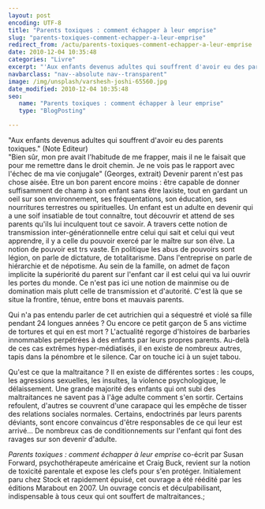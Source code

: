 ```yaml
---
layout: post
encoding: UTF-8
title: "Parents toxiques : comment échapper à leur emprise"
slug: "parents-toxiques-comment-echapper-a-leur-emprise"
redirect_from: /actu/parents-toxiques-comment-echapper-a-leur-emprise
date: 2010-12-04 10:35:48
categories: "Livre"
excerpt: "'Aux enfants devenus adultes qui souffrent d'avoir eu des parents toxiques.' (Note Editeur)   'Bien sûr, mon pre avait l'habitude de me frapper, mais il ne le faisait que pour me remettre dans le droit chemin. Je ne vois pas le rapport avec l'échec de ma vie conjugale' (Georges, extrait)"
navbarclass: "nav--absolute nav--transparent"
image: /img/unsplash/varshesh-joshi-65560.jpg
date_modified: 2010-12-04 10:35:48
seo:
   name: "Parents toxiques : comment échapper à leur emprise"
   type: "BlogPosting"

---
```

"Aux enfants devenus adultes qui souffrent d'avoir eu des parents toxiques." (Note Editeur)   
"Bien sûr, mon pre avait l'habitude de me frapper, mais il ne le faisait que pour me remettre dans le droit chemin. Je ne vois pas le rapport avec l'échec de ma vie conjugale" (Georges, extrait)
Devenir parent n'est pas chose aisée. Etre un bon parent encore moins : être capable de donner suffisamment de champ à son enfant sans être laxiste, tout en gardant un oeil sur son environnement, ses fréquentations, son éducation, ses nourritures terrestres ou spirituelles. Un enfant est un adulte en devenir qui a une soif insatiable de tout connaître, tout découvrir et attend de ses parents qu'ils lui inculquent tout ce savoir. A travers cette notion de transmission inter-générationnelle entre celui qui sait et celui qui veut apprendre, il y a celle du pouvoir exercé par le maître sur son élve. La notion de pouvoir est trs vaste. En politique les abus de pouvoirs sont légion, on parle de dictature, de totalitarisme. Dans l'entreprise on parle de hiérarchie et de népotisme. Au sein de la famille, on admet de façon implicite la supériorité du parent sur l'enfant car il est celui qui va lui ouvrir les portes du monde. Ce n'est pas ici une notion de mainmise ou de domination mais plutt celle de transmission et d'autorité. C'est là que se situe la frontire, ténue, entre bons et mauvais parents.  
  
Qui n'a pas entendu parler de cet autrichien qui a séquestré et violé sa fille pendant 24 longues années ? Ou encore ce petit garçon de 5 ans victime de tortures et qui en est mort ? L'actualité regorge d'histoires de barbaries innommables perpétrées à des enfants par leurs propres parents. Au-delà de ces cas extrêmes hyper-médiatisés, il en existe de nombreux autres, tapis dans la pénombre et le silence. Car on touche ici à un sujet tabou.  
  
Qu'est ce que la maltraitance ? Il en existe de différentes sortes : les coups, les agressions sexuelles, les insultes, la violence psychologique, le délaissement. Une grande majorité des enfants qui ont subi des maltraitances ne savent pas à l'âge adulte comment s'en sortir. Certains refoulent, d'autres se couvrent d'une carapace qui les empêche de tisser des relations sociales normales. Certains, endoctrinés par leurs parents déviants, sont encore convaincus d'être responsables de ce qui leur est arrivé... De nombreux cas de conditionnements sur l'enfant qui font des ravages sur son devenir d'adulte.   
  
_Parents toxiques : comment échapper à leur emprise_ co-écrit par Susan Forward, psychothérapeute américaine et Craig Buck, revient sur la notion de toxicité parentale et expose les clefs pour s'en protéger. Initialement paru chez Stock et rapidement épuisé, cet ouvrage a été réédité par les éditions Marabout en 2007. Un ouvrage concis et déculpabilisant, indispensable à tous ceux qui ont souffert de maltraitances.;